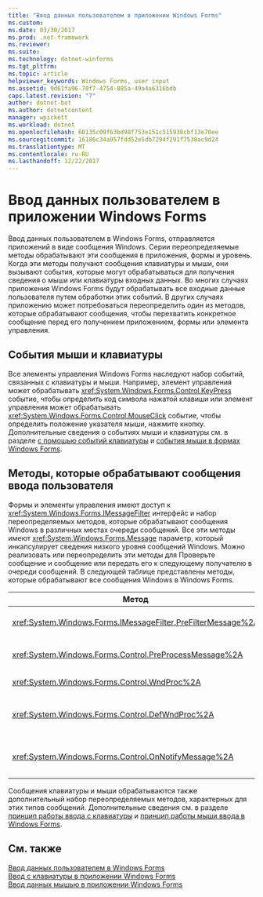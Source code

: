 ```yaml
---
title: "Ввод данных пользователем в приложении Windows Forms"
ms.custom: 
ms.date: 03/30/2017
ms.prod: .net-framework
ms.reviewer: 
ms.suite: 
ms.technology: dotnet-winforms
ms.tgt_pltfrm: 
ms.topic: article
helpviewer_keywords: Windows Forms, user input
ms.assetid: 9d61fa96-70f7-4754-885a-49a4a6316bdb
caps.latest.revision: "7"
author: dotnet-bot
ms.author: dotnetcontent
manager: wpickett
ms.workload: dotnet
ms.openlocfilehash: 60135c09f63bd98f753e151c515938cbf13e70ee
ms.sourcegitcommit: 16186c34a957fdd52e5db7294f291f7530ac9d24
ms.translationtype: MT
ms.contentlocale: ru-RU
ms.lasthandoff: 12/22/2017
---
```

# <a name="user-input-in-a-windows-forms-application"></a>Ввод данных пользователем в приложении Windows Forms
Ввод данных пользователем в Windows Forms, отправляется приложений в виде сообщения Windows. Серии переопределяемые методы обрабатывают эти сообщения в приложения, формы и уровень. Когда эти методы получают сообщения клавиатуры и мыши, они вызывают события, которые могут обрабатываться для получения сведения о мыши или клавиатуры входных данных. Во многих случаях приложения Windows Forms будут обрабатывать все входные данные пользователя путем обработки этих событий. В других случаях приложению может потребоваться переопределить один из методов, которые обрабатывают сообщения, чтобы перехватить конкретное сообщение перед его получением приложением, формы или элемента управления.  
  
## <a name="mouse-and-keyboard-events"></a>События мыши и клавиатуры  
 Все элементы управления Windows Forms наследуют набор событий, связанных с клавиатуры и мыши. Например, элемент управления может обрабатывать <xref:System.Windows.Forms.Control.KeyPress> событие, чтобы определить код символа нажатой клавиши или элемент управления может обрабатывать <xref:System.Windows.Forms.Control.MouseClick> событие, чтобы определить положение указателя мыши, нажмите кнопку. Дополнительные сведения о событиях мыши и клавиатуры см. в разделе [с помощью событий клавиатуры](../../../docs/framework/winforms/using-keyboard-events.md) и [события мыши в формах Windows Forms](../../../docs/framework/winforms/mouse-events-in-windows-forms.md).  
  
## <a name="methods-that-process-user-input-messages"></a>Методы, которые обрабатывают сообщения ввода пользователя  
 Формы и элементы управления имеют доступ к <xref:System.Windows.Forms.IMessageFilter> интерфейс и набор переопределяемых методов, которые обрабатывают сообщения Windows в различных местах очереди сообщений. Все эти методы имеют <xref:System.Windows.Forms.Message> параметр, который инкапсулирует сведения низкого уровня сообщений Windows. Можно реализовать или переопределить эти методы для Проверьте сообщение и сообщение или передать его к следующему получателю в очереди сообщений. В следующей таблице представлены методы, которые обрабатывают все сообщения Windows в Windows Forms.  
  
|Метод|Примечания|  
|------------|-----------|  
|<xref:System.Windows.Forms.IMessageFilter.PreFilterMessage%2A>|Данный метод перехватывает обновляемых посредством очередей сообщений Windows (также известный как отправленное) на уровне приложения.|  
|<xref:System.Windows.Forms.Control.PreProcessMessage%2A>|Данный метод перехватывает сообщения Windows на уровне формы и элемента управления, прежде чем они будут обработаны.|  
|<xref:System.Windows.Forms.Control.WndProc%2A>|Этот метод обрабатывает сообщения Windows на уровне формы и элемента управления.|  
|<xref:System.Windows.Forms.Control.DefWndProc%2A>|Этот метод выполняет обработку сообщения Windows на уровне формы и элемента управления по умолчанию. Это обеспечивает минимальные функциональные возможности окна.|  
|<xref:System.Windows.Forms.Control.OnNotifyMessage%2A>|Данный метод перехватывает сообщения на уровне формы и элемента управления после их обработки. <xref:System.Windows.Forms.ControlStyles.EnableNotifyMessage> Для вызова этого метода необходимо установить бит стиля.|  
  
 Сообщения клавиатуры и мыши обрабатываются также дополнительный набор переопределяемых методов, характерных для этих типов сообщений. Дополнительные сведения см. в разделе [принцип работы ввода с клавиатуры](../../../docs/framework/winforms/how-keyboard-input-works.md) и [принцип работы мыши ввода в Windows Forms](../../../docs/framework/winforms/how-mouse-input-works-in-windows-forms.md).  
  
## <a name="see-also"></a>См. также  
 [Ввод данных пользователем в Windows Forms](../../../docs/framework/winforms/user-input-in-windows-forms.md)  
 [Ввод с клавиатуры в приложении Windows Forms](../../../docs/framework/winforms/keyboard-input-in-a-windows-forms-application.md)  
 [Ввод данных мышью в приложении Windows Forms](../../../docs/framework/winforms/mouse-input-in-a-windows-forms-application.md)
